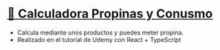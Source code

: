 # [💸 Calculadora Propinas y Conusmo](https://davidfrontenddev.github.io/CalculadoraPropinasTutorial/)

- Calcula mediante unos productos y puedes meter propina.
- Realizado en el tutorial de Udemy con React + TypeScript
